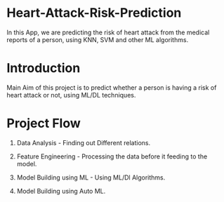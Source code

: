 # Heart-Attack-Risk-Prediction
In this App, we are predicting the risk of heart attack from the medical reports of a person, using KNN, SVM and other ML algorithms. 

# Introduction
Main Aim of this project is to predict whether a person is having a risk of heart attack or not, using ML/DL techniques.

# Project Flow

1) Data Analysis - Finding out Different relations.

2) Feature Engineering - Processing the data before it feeding to the model.

3) Model Building using ML - Using ML/Dl Algorithms.

4) Model Building using Auto ML. 
